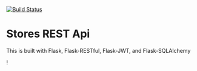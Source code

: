 [![Build Status](https://travis-ci.org/sabrinandrade/stores-rest-api-test.svg?branch=master)](https://travis-ci.org/sabrinandrade/stores-rest-api-test)

# Stores REST Api

This is built with Flask, Flask-RESTful, Flask-JWT, and Flask-SQLAlchemy

!
